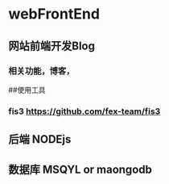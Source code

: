 # webFrontEnd
## 网站前端开发Blog

### 相关功能，博客，

##使用工具

### fis3    https://github.com/fex-team/fis3


## 后端 NODEjs 

## 数据库 MSQYL or maongodb
